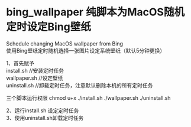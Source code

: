 # bing_wallpaper 纯脚本为MacOS随机定时设定Bing壁纸
Schedule changing MacOS wallpaper from Bing  
使用Bing壁纸定时随机选择一张图片设定系统壁纸（默认5分钟更换）  

1、首先赋予  
install.sh   //安装定时任务  
wallpaper.sh //设定壁纸  
uninstall.sh //卸载定时任务，注意默认删除本机的所有定时任务

三个脚本运行权限
chmod u+x ./install.sh ./wallpaper.sh ./uninstall.sh 

2、运行install.sh 设定定时任务  
3、使用uninstall.sh卸载定时任务  
